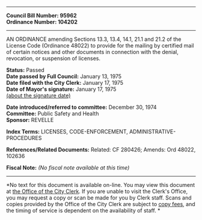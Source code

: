 * * * * *  
  
**Council Bill Number: [](#h0)[](#h2)95962**   
**Ordinance Number: 104202**  
  
* * * * *  
  
AN ORDINANCE amending Sections 13.3, 13.4, 14.1, 21.1 and 21.2 of the License Code (Ordinance 48022) to provide for the mailing by certified mail of certain notices and other documents in connection with the denial, revocation, or suspension of licenses.  
  
**Status:** Passed   
**Date passed by Full Council:** January 13, 1975   
**Date filed with the City Clerk:** January 17, 1975   
**Date of Mayor's signature:** January 17, 1975   
[(about the signature date)](/~public/approvaldate.htm)   
  
  
**Date introduced/referred to committee:** December 30, 1974   
**Committee:** Public Safety and Health   
**Sponsor:** REVELLE   
  
**Index Terms:** LICENSES, CODE-ENFORCEMENT, ADMINISTRATIVE-PROCEDURES  
  
**References/Related Documents:** Related: CF 280426; Amends: Ord 48022, 102636  
  
**Fiscal Note:** *(No fiscal note available at this time)*  
  
* * * * *  
  
*No text for this document is available on-line. You may view this document at [the Office of the City Clerk](http://www.seattle.gov/leg/clerk/contactUs.htm). If you are unable to visit the Clerk's Office, you may request a copy or scan be made for you by Clerk staff. Scans and copies provided by the Office of the City Clerk are subject to [copy fees](http://clerk.seattle.gov/~public/clerkfees.htm), and the timing of service is dependent on the availability of staff. *  
  
  
